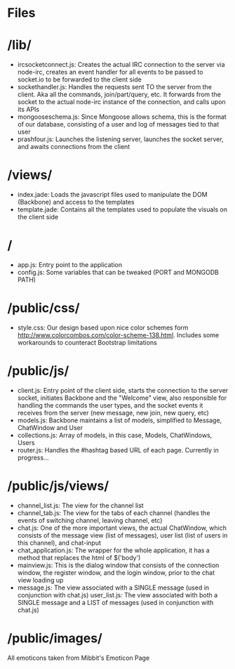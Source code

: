 Files
=======

/lib/
========
* ircsocketconnect.js: Creates the actual IRC connection to the server via node-irc, creates an event handler for all events to be passed to socket.io to be forwarded to the client side
* sockethandler.js: Handles the requests sent TO the server from the client. Aka all the commands, join/part/query, etc. It forwards from the socket to the actual node-irc instance of the connection, and calls upon its APIs
* mongooseschema.js: Since Mongoose allows schema, this is the format of our database, consisting of a user and log of messages tied to that user
* prashfour.js: Launches the listening server, launches the socket server, and awaits connections from the client


/views/
======
* index.jade: Loads the javascript files used to manipulate the DOM (Backbone) and access to the templates
* template.jade: Contains all the templates used to populate the visuals on the client side

/
======
* app.js: Entry point to the application
* config.js: Some variables that can be tweaked (PORT and MONGODB PATH)

/public/css/
========
* style.css: Our design based upon nice color schemes form http://www.colorcombos.com/color-scheme-138.html. Includes some workarounds to counteract Bootstrap limitations

/public/js/
===========
* client.js: Entry point of the client side, starts the connection to the server socket, initiates Backbone and the "Welcome" view, also responsible for handling the commands the user types, and the socket events it receives from the server (new message, new join, new query, etc)
* models.js: Backbone maintains a list of models, simplified to Message, ChatWindow and User
* collections.js: Array of models, in this case, Models, ChatWindows, Users
* router.js: Handles the #hashtag based URL of each page. Currently in progress...

/public/js/views/
========
* channel_list.js: The view for the channel list
* channel_tab.js: The view for the tabs of each channel (handles the events of switching channel, leaving channel, etc)
* chat.js: One of the more important views, the actual ChatWindow, which consists of the message view (list of messages), user list (list of users in this channel), and chat-input
* chat_application.js: The wrapper for the whole application, it has a method that replaces the html of $('body')
* mainview.js: This is the dialog window that consists of the connection window, the register window, and the login window, prior to the chat view loading up
* message.js: The view associated with a SINGLE message (used in conjunction with chat.js)
user_list.js: The view associated with both a SINGLE message and a LIST of messages (used in conjunction with chat.js)

/public/images/
=======
All emoticons taken from Mibbit's Emoticon Page